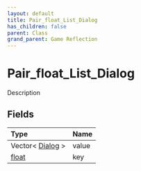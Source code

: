 ```yaml
---
layout: default
title: Pair_float_List_Dialog
has_children: false
parent: Class
grand_parent: Game Reflection
---
```

# Pair_float_List_Dialog
Description 

## Fields
| Type | Name |
|:-------------|:--------------|
| Vector< [Dialog](/game-reflection/classes/dialog.md) > | value |
| [float](/game-reflection/components/float.md) | key |
